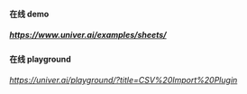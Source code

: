 #### 在线 demo
##### https://www.univer.ai/examples/sheets/

#### 在线 playground
###### https://univer.ai/playground/?title=CSV%20Import%20Plugin
